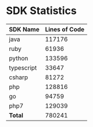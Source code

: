 # SDK Statistics

| SDK Name | Lines of Code |
| -------- | ------------- |
| java | 117176 |
| ruby | 61936 |
| python | 133596 |
| typescript | 33647 |
| csharp | 81272 |
| php | 128816 |
| go | 94759 |
| php7 | 129039 |
| **Total** | 780241 |
